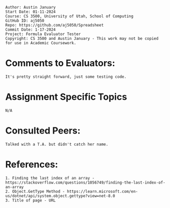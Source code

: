 ﻿```
Author: Austin January
Start Date: 01-11-2024
Course: CS 3500, University of Utah, School of Computing
GitHub ID: aj5050
Repo: https://github.com/aj5050/Spreadsheet
Commit Date: 1-17-2024
Project: Formula Evaluator Tester
Copyright: CS 3500 and Austin January - This work may not be copied for use in Academic Coursework.
```
# Comments to Evaluators:
    It's pretty straight forward, just some testing code. 

# Assignment Specific Topics
    N/A


# Consulted Peers:

    Talked with a T.A. but didn't catch her name. 

# References:

    1. Finding the last index of an array - https://stackoverflow.com/questions/1056749/finding-the-last-index-of-an-array
    2. Object.GetType Method - https://learn.microsoft.com/en-us/dotnet/api/system.object.gettype?view=net-8.0
    3. Title of page - URL